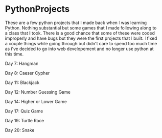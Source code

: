 # PythonProjects
These are a few python projects that I made back when I was learning Python. Nothing substantial but some games that I made following along to a class that I took. There is a good chance that some of these were coded improperly and have bugs but they were the first projects that I built. I fixed a couple things while going through but didn't care to spend too much time as i've decided to go into web developement and no longer use python at this time. 

Day 7: Hangman

Day 8: Caeser Cypher

Day 11: Blackjack

Day 12: Number Guessing Game

Day 14: Higher or Lower Game

Day 17: Quiz Game

Day 19: Turtle Race

Day 20: Snake
